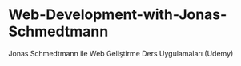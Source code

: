 # Web-Development-with-Jonas-Schmedtmann
Jonas Schmedtmann ile Web Geliştirme Ders Uygulamaları (Udemy)
